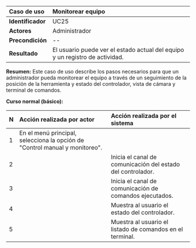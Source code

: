 | **Caso de uso**   | **Monitorear equipo**                                                        |
| :---------------- | :--------------------------------------------------------------------------- |
| **Identificador** | UC25                                                                         |
| **Actores**       | Administrador                                                                |
| **Precondición**  | --                                                                           |
| **Resultado**     | El usuario puede ver el estado actual del equipo y un registro de actividad. |

**Resumen:**
Este caso de uso describe los pasos necesarios para que un administrador pueda monitorear el equipo a través de un seguimiento de la posición de la herramienta y estado del controlador, vista de cámara y terminal de comandos.

**Curso normal (básico):**

| **N** | **Acción realizada por actor**                                              | **Acción realizada por el sistema**                         |
| :---- | :-------------------------------------------------------------------------- | :---------------------------------------------------------- |
| 1     | En el menú principal, selecciona la opción de "Control manual y monitoreo". |                                                             |
| 2     |                                                                             | Inicia el canal de comunicación del estado del controlador. |
| 3     |                                                                             | Inicia el canal de comunicación de comandos ejecutados.     |
| 4     |                                                                             | Muestra al usuario el estado del controlador.               |
| 5     |                                                                             | Muestra al usuario el listado de comandos en el terminal.   |
